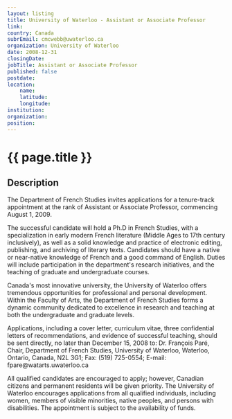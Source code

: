 ```yaml
---
layout: listing
title: University of Waterloo - Assistant or Associate Professor
link:
country: Canada
subrEmail: cmcwebb@uwaterloo.ca
organization: University of Waterloo 
date: 2008-12-31
closingDate: 
jobTitle: Assistant or Associate Professor
published: false
postdate:
location:
	name: 
	latitude: 
	longitude: 
institution: 
organization: 
position: 
--- 
```



# {{ page.title }}

## Description





<p>The Department of French Studies invites applications for a tenure-track
appointment at the rank of Assistant or Associate Professor, commencing
August 1, 2009.
</p>

<p>The successful candidate will hold a Ph.D in French Studies, with a
specialization in early modern French literature (Middle Ages to 17th
century inclusively), as well as a solid knowledge and practice of
electronic editing, publishing, and archiving of literary texts.
Candidates should have a native or near-native knowledge of French and a
good command of English. Duties will include participation in the
department's research initiatives, and the teaching of graduate and
undergraduate courses.</p>

<p>Canada's most innovative university, the University of Waterloo offers
tremendous opportunities for professional and personal development.
Within the Faculty of Arts, the Department of French Studies forms a
dynamic community dedicated to excellence in research and teaching at
both the undergraduate and graduate levels.</p>

<p>Applications, including a cover letter, curriculum vitae, three
confidential letters of recommendations, and evidence of successful
teaching, should be sent directly, no later than December 15, 2008 to:
Dr. François Paré, Chair, Department of French Studies, University of
Waterloo, Waterloo, Ontario, Canada, N2L 3G1; Fax: (519) 725-0554;
E-mail: fpare@watarts.uwaterloo.ca 
</p>

<p>All qualified candidates are encouraged to apply; however, Canadian
citizens and permanent residents will be given priority. The University
of Waterloo encourages applications from all qualified individuals,
including women, members of visible minorities, native peoples, and
persons with disabilities. The appointment is subject to the
availability of funds.</p>


